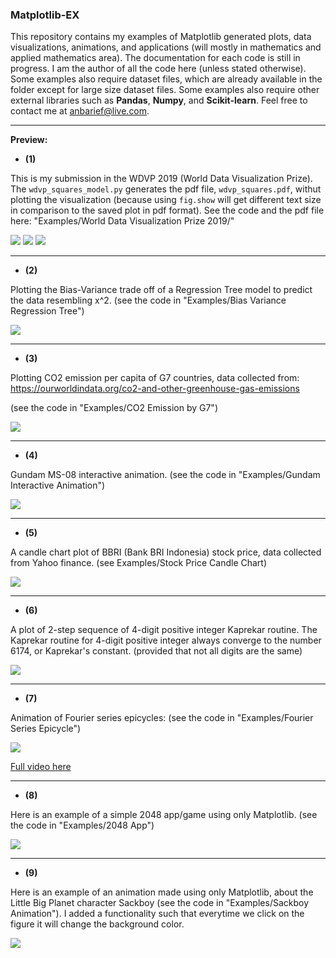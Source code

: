 ### Matplotlib-EX 

This repository contains my examples of Matplotlib generated plots, data visualizations, animations, and applications (will mostly in mathematics and applied mathematics area). The documentation for each code is still in progress. I am the author of all the code here (unless stated otherwise). Some examples also require dataset files, which are already available in the folder except for large size dataset files. Some examples also require other external libraries such as **Pandas**, **Numpy**, and **Scikit-learn**. Feel free to contact me at anbarief@live.com.

___


**Preview:**

- **(1)**

This is my submission in the WDVP 2019 (World Data Visualization Prize). The `wdvp_squares_model.py` generates the pdf file, `wdvp_squares.pdf`, withut plotting the visualization (because using `fig.show` will get different text size in comparison to the saved plot in pdf format). See the code and the pdf file here: "Examples/World Data Visualization Prize 2019/"

<img src="/demo_wdvp_1.PNG"/>
<img src="/demo_wdvp_2.PNG"/>
<img src="/demo_wdvp_3.PNG"/>

___

- **(2)**

Plotting the Bias-Variance trade off of a Regression Tree model to predict the data resembling x^2. (see the code in "Examples/Bias Variance Regression Tree")

<img src="/demo_bias_variance.png"/>

___

- **(3)**

Plotting CO2 emission per capita of G7 countries, data collected from: https://ourworldindata.org/co2-and-other-greenhouse-gas-emissions

(see the code in "Examples/CO2 Emission by G7")

<img src="/demo_co2_emission_line.png"/>

___

- **(4)**

Gundam MS-08 interactive animation. (see the code in "Examples/Gundam Interactive Animation")

<img src="/demo_gundam.gif"/>

___

- **(5)**

A candle chart plot of BBRI (Bank BRI Indonesia) stock price, data collected from Yahoo finance. (see Examples/Stock Price Candle Chart)
  
<img src="/demo_candlechart.png"/>

___

- **(6)**

A plot of 2-step sequence of 4-digit positive integer Kaprekar routine. The Kaprekar routine for 4-digit positive integer always converge to the number 6174, or Kaprekar's constant. (provided that not all digits are the same) 

<img src="/demo_kaprekar.png"/>

___

- **(7)**

Animation of Fourier series epicycles: (see the code in "Examples/Fourier Series Epicycle")

<img src="/demo_fourier.gif"/>

<a href="https://www.youtube.com/watch?v=qi7fc5pcbRY">Full video here<a>

___
  
- **(8)**

Here is an example of a simple 2048 app/game using only Matplotlib. (see the code in "Examples/2048 App")

<img src="/demo_2048.gif"/>
  
___

- **(9)**

Here is an example of an animation made using only Matplotlib, about the Little Big Planet character Sackboy (see the code in "Examples/Sackboy Animation"). I added a functionality such that everytime we click on the figure it will change the background color.

<img src="/demo_lbp.gif"/>

